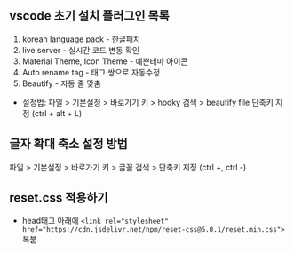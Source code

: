
## vscode 초기 설치 플러그인 목록
1. korean language pack - 한글패치
2. live server - 실시간 코드 변동 확인
3. Material Theme, Icon Theme - 예쁜테마 아이콘
4. Auto rename tag - 태그 쌍으로 자동수정
5. Beautify - 자동 줄 맞춤
- 설정법: 파일 > 기본설정 > 바로가기 키 > hooky 검색 > beautify file 단축키 지정 (ctrl + alt + L)

## 글자 확대 축소 설정 방법
파일 > 기본설정 > 바로가기 키 > 글꼴 검색 > 단축키 지정 (ctrl +, ctrl -)

## reset.css 적용하기
- head태그 아래에 `<link rel="stylesheet" href="https://cdn.jsdelivr.net/npm/reset-css@5.0.1/reset.min.css">` 복붙
